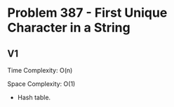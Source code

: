 # Problem 387 - First Unique Character in a String

## V1

Time Complexity: O(n)

Space Complexity: O(1)

- Hash table.
